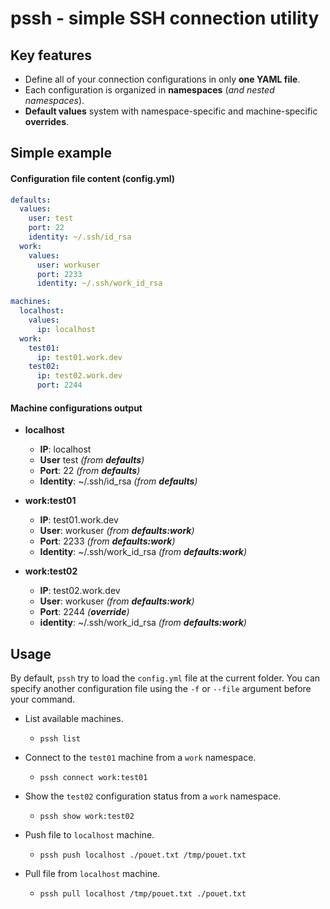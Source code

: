 pssh - simple SSH connection utility
====================================

## Key features

- Define all of your connection configurations in only **one YAML file**.
- Each configuration is organized in **namespaces** (*and nested namespaces*).
- **Default values** system with namespace-specific and machine-specific **overrides**.

## Simple example

#### Configuration file content (config.yml)
```yaml
defaults:
  values:
    user: test
    port: 22
    identity: ~/.ssh/id_rsa
  work:
    values:
      user: workuser
      port: 2233
      identity: ~/.ssh/work_id_rsa

machines:
  localhost:
    values:
      ip: localhost
  work:
    test01:
      ip: test01.work.dev
    test02:
      ip: test02.work.dev
      port: 2244
```

#### Machine configurations output

- **localhost**
    - **IP**: localhost
    - **User** test *(from **defaults**)*
    - **Port**: 22 *(from **defaults**)*
    - **Identity**: ~/.ssh/id_rsa *(from **defaults**)*


- **work:test01**
    - **IP**: test01.work.dev
    - **User**: workuser *(from **defaults:work**)*
    - **Port**: 2233 *(from **defaults:work**)*
    - **Identity**: ~/.ssh/work_id_rsa *(from **defaults:work**)*


- **work:test02**
    - **IP**: test02.work.dev
    - **User**: workuser *(from **defaults:work**)*
    - **Port**: 2244 *(**override**)*
    - **identity**: ~/.ssh/work_id_rsa *(from **defaults:work**)*

## Usage

By default, `pssh` try to load the `config.yml` file at the current folder. You can specify another configuration file using the `-f` or `--file` argument before your command.

- List available machines.
    - ```pssh list```


- Connect to the `test01` machine from a `work` namespace.
    - ```pssh connect work:test01```


- Show the `test02` configuration status from a `work` namespace.
    - ```pssh show work:test02```


- Push file to `localhost` machine.
    - ```pssh push localhost ./pouet.txt /tmp/pouet.txt```


- Pull file from `localhost` machine.
    - ```pssh pull localhost /tmp/pouet.txt ./pouet.txt```

